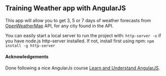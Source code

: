 Training Weather app with AngularJS
---------------------

This app will allow you to get 3, 5 or 7 days of weather forecasts from [OpenWeatherMap](//openweathermap.org/) API, for any city found in the API.

You can easily start a local server to run the project with: `http-server -o` if you have node.js http-server installed. If not, install first using npm: `npm install -g http-server`

#### Acknowledgements

Done following a nice AngularJs course [Learn and Understand AngularJS](//udemy.com/learn-angularjs).
